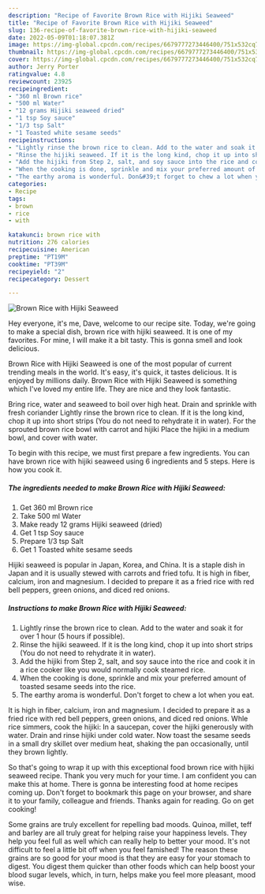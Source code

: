 ```yaml
---
description: "Recipe of Favorite Brown Rice with Hijiki Seaweed"
title: "Recipe of Favorite Brown Rice with Hijiki Seaweed"
slug: 136-recipe-of-favorite-brown-rice-with-hijiki-seaweed
date: 2022-05-09T01:18:07.381Z
image: https://img-global.cpcdn.com/recipes/6679777273446400/751x532cq70/brown-rice-with-hijiki-seaweed-recipe-main-photo.jpg
thumbnail: https://img-global.cpcdn.com/recipes/6679777273446400/751x532cq70/brown-rice-with-hijiki-seaweed-recipe-main-photo.jpg
cover: https://img-global.cpcdn.com/recipes/6679777273446400/751x532cq70/brown-rice-with-hijiki-seaweed-recipe-main-photo.jpg
author: Jerry Porter
ratingvalue: 4.8
reviewcount: 23925
recipeingredient:
- "360 ml Brown rice"
- "500 ml Water"
- "12 grams Hijiki seaweed dried"
- "1 tsp Soy sauce"
- "1/3 tsp Salt"
- "1 Toasted white sesame seeds"
recipeinstructions:
- "Lightly rinse the brown rice to clean. Add to the water and soak it for over 1 hour (5 hours if possible)."
- "Rinse the hijiki seaweed. If it is the long kind, chop it up into short strips (You do not need to rehydrate it in water)."
- "Add the hijiki from Step 2, salt, and soy sauce into the rice and cook it in a rice cooker like you would normally cook steamed rice."
- "When the cooking is done, sprinkle and mix your preferred amount of toasted sesame seeds into the rice."
- "The earthy aroma is wonderful. Don&#39;t forget to chew a lot when you eat."
categories:
- Recipe
tags:
- brown
- rice
- with

katakunci: brown rice with 
nutrition: 276 calories
recipecuisine: American
preptime: "PT19M"
cooktime: "PT39M"
recipeyield: "2"
recipecategory: Dessert

---
```



![Brown Rice with Hijiki Seaweed](https://img-global.cpcdn.com/recipes/6679777273446400/751x532cq70/brown-rice-with-hijiki-seaweed-recipe-main-photo.jpg)

Hey everyone, it's me, Dave, welcome to our recipe site. Today, we're going to make a special dish, brown rice with hijiki seaweed. It is one of my favorites. For mine, I will make it a bit tasty. This is gonna smell and look delicious.

Brown Rice with Hijiki Seaweed is one of the most popular of current trending meals in the world. It's easy, it's quick, it tastes delicious. It is enjoyed by millions daily. Brown Rice with Hijiki Seaweed is something which I've loved my entire life. They are nice and they look fantastic.

Bring rice, water and seaweed to boil over high heat. Drain and sprinkle with fresh coriander Lightly rinse the brown rice to clean. If it is the long kind, chop it up into short strips (You do not need to rehydrate it in water). For the sprouted brown rice bowl with carrot and hijiki Place the hijiki in a medium bowl, and cover with water.


To begin with this recipe, we must first prepare a few ingredients. You can have brown rice with hijiki seaweed using 6 ingredients and 5 steps. Here is how you cook it.

<!--inarticleads1-->

##### The ingredients needed to make Brown Rice with Hijiki Seaweed:

1. Get 360 ml Brown rice
1. Take 500 ml Water
1. Make ready 12 grams Hijiki seaweed (dried)
1. Get 1 tsp Soy sauce
1. Prepare 1/3 tsp Salt
1. Get 1 Toasted white sesame seeds


Hijiki seaweed is popular in Japan, Korea, and China. It is a staple dish in Japan and it is usually stewed with carrots and fried tofu. It is high in fiber, calcium, iron and magnesium. I decided to prepare it as a fried rice with red bell peppers, green onions, and diced red onions. 

<!--inarticleads2-->

##### Instructions to make Brown Rice with Hijiki Seaweed:

1. Lightly rinse the brown rice to clean. Add to the water and soak it for over 1 hour (5 hours if possible).
1. Rinse the hijiki seaweed. If it is the long kind, chop it up into short strips (You do not need to rehydrate it in water).
1. Add the hijiki from Step 2, salt, and soy sauce into the rice and cook it in a rice cooker like you would normally cook steamed rice.
1. When the cooking is done, sprinkle and mix your preferred amount of toasted sesame seeds into the rice.
1. The earthy aroma is wonderful. Don&#39;t forget to chew a lot when you eat.


It is high in fiber, calcium, iron and magnesium. I decided to prepare it as a fried rice with red bell peppers, green onions, and diced red onions. Whle rice simmers, cook the hijiki: In a saucepan, cover the hijiki generously with water. Drain and rinse hijiki under cold water. Now toast the sesame seeds in a small dry skillet over medium heat, shaking the pan occasionally, until they brown lightly. 

So that's going to wrap it up with this exceptional food brown rice with hijiki seaweed recipe. Thank you very much for your time. I am confident you can make this at home. There is gonna be interesting food at home recipes coming up. Don't forget to bookmark this page on your browser, and share it to your family, colleague and friends. Thanks again for reading. Go on get cooking!

Some grains are truly excellent for repelling bad moods. Quinoa, millet, teff and barley are all truly great for helping raise your happiness levels. They help you feel full as well which can really help to better your mood. It's not difficult to feel a little bit off when you feel famished! The reason these grains are so good for your mood is that they are easy for your stomach to digest. You digest them quicker than other foods which can help boost your blood sugar levels, which, in turn, helps make you feel more pleasant, mood wise.
